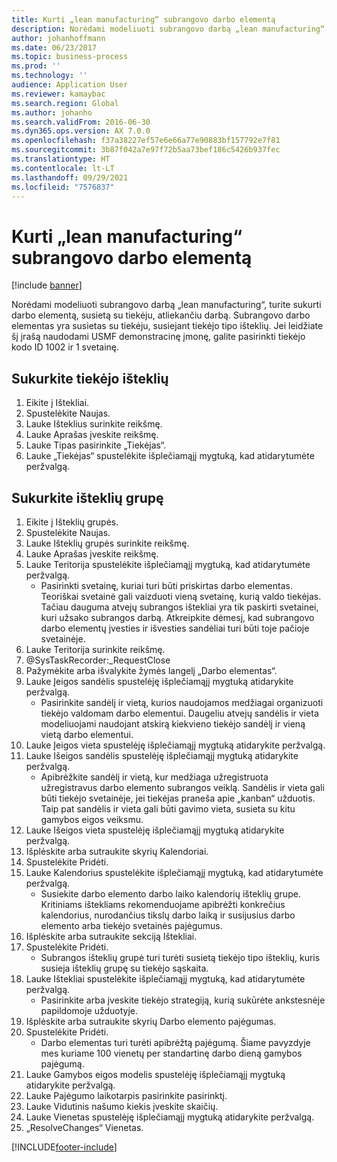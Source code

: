 ```yaml
---
title: Kurti „lean manufacturing“ subrangovo darbo elementą
description: Norėdami modeliuoti subrangovo darbą „lean manufacturing“, turite sukurti darbo elementą, susietą su tiekėju, atliekančiu darbą.
author: johanhoffmann
ms.date: 06/23/2017
ms.topic: business-process
ms.prod: ''
ms.technology: ''
audience: Application User
ms.reviewer: kamaybac
ms.search.region: Global
ms.author: johanho
ms.search.validFrom: 2016-06-30
ms.dyn365.ops.version: AX 7.0.0
ms.openlocfilehash: f37a38227ef57e6e66a77e90883bf157792e7f81
ms.sourcegitcommit: 3b87f042a7e97f72b5aa73bef186c5426b937fec
ms.translationtype: HT
ms.contentlocale: lt-LT
ms.lasthandoff: 09/29/2021
ms.locfileid: "7576837"
---
```

# <a name="create-a-subcontracted-work-cell-for-lean-manufacturing"></a>Kurti „lean manufacturing“ subrangovo darbo elementą

[!include [banner](../../includes/banner.md)]

Norėdami modeliuoti subrangovo darbą „lean manufacturing“, turite sukurti darbo elementą, susietą su tiekėju, atliekančiu darbą. Subrangovo darbo elementas yra susietas su tiekėju, susiejant tiekėjo tipo išteklių. Jei leidžiate šį įrašą naudodami USMF demonstracinę įmonę, galite pasirinkti tiekėjo kodo ID 1002 ir 1 svetainę.


## <a name="create-a-vendor-resource"></a>Sukurkite tiekėjo išteklių
1. Eikite į Ištekliai.
2. Spustelėkite Naujas.
3. Lauke Išteklius surinkite reikšmę.
4. Lauke Aprašas įveskite reikšmę.
5. Lauke Tipas pasirinkite „Tiekėjas“.
6. Lauke „Tiekėjas“ spustelėkite išplečiamąjį mygtuką, kad atidarytumėte peržvalgą.

## <a name="create-the-resource-group"></a>Sukurkite išteklių grupę
1. Eikite į Išteklių grupės.
2. Spustelėkite Naujas.
3. Lauke Išteklių grupės surinkite reikšmę.
4. Lauke Aprašas įveskite reikšmę.
5. Lauke Teritorija spustelėkite išplečiamąjį mygtuką, kad atidarytumėte peržvalgą.
    * Pasirinkti svetainę, kuriai turi būti priskirtas darbo elementas. Teoriškai svetainė gali vaizduoti vieną svetainę, kurią valdo tiekėjas. Tačiau dauguma atvejų subrangos ištekliai yra tik paskirti svetainei, kuri užsako subrangos darbą. Atkreipkite dėmesį, kad subrangovo darbo elementų įvesties ir išvesties sandėliai turi būti toje pačioje svetainėje.  
6. Lauke Teritorija surinkite reikšmę.
7. @SysTaskRecorder:_RequestClose
8. Pažymėkite arba išvalykite žymės langelį „Darbo elementas“.
9. Lauke Įeigos sandėlis spustelėję išplečiamąjį mygtuką atidarykite peržvalgą.
    * Pasirinkite sandėlį ir vietą, kurios naudojamos medžiagai organizuoti tiekėjo valdomam darbo elementui. Daugeliu atvejų sandėlis ir vieta modeliuojami naudojant atskirą kiekvieno tiekėjo sandėlį ir vieną vietą darbo elementui.  
10. Lauke Įeigos vieta spustelėję išplečiamąjį mygtuką atidarykite peržvalgą.
11. Lauke Išeigos sandėlis spustelėję išplečiamąjį mygtuką atidarykite peržvalgą.
    * Apibrėžkite sandėlį ir vietą, kur medžiaga užregistruota užregistravus darbo elemento subrangos veiklą. Sandėlis ir vieta gali būti tiekėjo svetainėje, jei tiekėjas praneša apie „kanban“ užduotis. Taip pat sandėlis ir vieta gali būti gavimo vieta, susieta su kitu gamybos eigos veiksmu.  
12. Lauke Išeigos vieta spustelėję išplečiamąjį mygtuką atidarykite peržvalgą.
13. Išplėskite arba sutraukite skyrių Kalendoriai.
14. Spustelėkite Pridėti.
15. Lauke Kalendorius spustelėkite išplečiamąjį mygtuką, kad atidarytumėte peržvalgą.
    * Susiekite darbo elemento darbo laiko kalendorių išteklių grupe. Kritiniams ištekliams rekomenduojame apibrėžti konkrečius kalendorius, nurodančius tikslų darbo laiką ir susijusius darbo elemento arba tiekėjo svetainės pajėgumus.  
16. Išplėskite arba sutraukite sekciją Ištekliai.
17. Spustelėkite Pridėti.
    * Subrangos išteklių grupė turi turėti susietą tiekėjo tipo išteklių, kuris susieja išteklių grupę su tiekėjo sąskaita.  
18. Lauke Ištekliai spustelėkite išplečiamąjį mygtuką, kad atidarytumėte peržvalgą.
    * Pasirinkite arba įveskite tiekėjo strategiją, kurią sukūrėte ankstesnėje papildomoje užduotyje.  
19. Išplėskite arba sutraukite skyrių Darbo elemento pajėgumas.
20. Spustelėkite Pridėti.
    * Darbo elementas turi turėti apibrėžtą pajėgumą. Šiame pavyzdyje mes kuriame 100 vienetų per standartinę darbo dieną gamybos pajėgumą.  
21. Lauke Gamybos eigos modelis spustelėję išplečiamąjį mygtuką atidarykite peržvalgą.
22. Lauke Pajėgumo laikotarpis pasirinkite pasirinktį.
23. Lauke Vidutinis našumo kiekis įveskite skaičių.
24. Lauke Vienetas spustelėję išplečiamąjį mygtuką atidarykite peržvalgą.
25. „ResolveChanges“ Vienetas.



[!INCLUDE[footer-include](../../../includes/footer-banner.md)]
